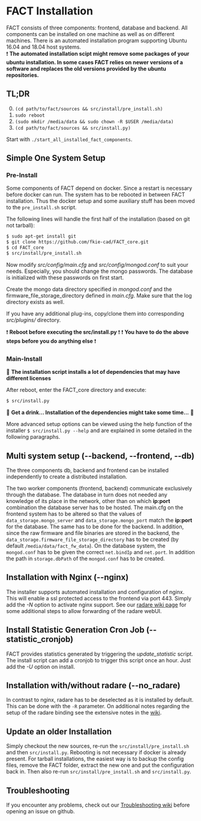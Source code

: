 # FACT Installation

FACT consists of three components: frontend, database and backend. All components can be installed on one machine as well as on different machines.
There is an automated installation program supporting Ubuntu 16.04 and 18.04 host systems.  
:exclamation: **The automated installation scipt might remove some packages of your ubuntu installation. In some cases FACT relies on newer versions of a software and replaces the old versions provided by the ubuntu repositories.**

## TL;DR

0. `(cd path/to/fact/sources && src/install/pre_install.sh)`
1. `sudo reboot`
2. `(sudo mkdir /media/data && sudo chown -R $USER /media/data)`
3. `(cd path/to/fact/sources && src/install.py)`

Start with `./start_all_installed_fact_components`.

## Simple One System Setup

### Pre-Install

Some components of FACT depend on docker. Since a restart is necessary before docker can run. The system has to be rebooted in between FACT installation. Thus the docker setup and some auxiliary stuff has been moved to the `pre_install.sh` script.

The following lines will handle the first half of the installation (based on git not tarball):

```sh
$ sudo apt-get install git
$ git clone https://github.com/fkie-cad/FACT_core.git
$ cd FACT_core
$ src/install/pre_install.sh
```

Now modify *src/config/main.cfg* and *src/config/mongod.conf* to suit your needs.
Especially, you should change the mongo passwords.
The database is initialized with these passwords on first start.  

Create the mongo data directory specified in *mongod.conf* and the firmware_file_storage_directory defined in *main.cfg*.
Make sure that the log directory exists as well.

If you have any additional plug-ins, copy/clone them into corresponding *src/plugins/* directory.  

:exclamation: **Reboot before executing the src/install.py** :exclamation:
:exclamation: **You have to do the above steps before you do anything else** :exclamation:

### Main-Install

:customs: **The installation script installs a lot of dependencies that may have different licenses**
  
After reboot, enter the FACT_core directory and execute:  

```sh
$ src/install.py
```

:beer: **Get a drink... Installation of the dependencies might take some time...** :tea:

More advanced setup options can be viewed using the help function of the installer `$ src/install.py --help` and are explained in some detailed in the following paragraphs.

## Multi system setup (**--backend**, **--frontend**, **--db**)

The three components db, backend and frontend can be installed independently to create a distributed installation.

The two worker components (frontend, backend) communicate exclusively through the database. The database in turn does not needed any knowledge of its place in the network, other than on which **ip:port** combination the database server has to be hosted.
The main.cfg on the frontend system has to be altered so that the values of `data_storage.mongo_server` and `data_storage.mongo_port` match the **ip:port** for the database.
The same has to be done for the backend. In addition, since the raw firmware and file binaries are stored in the backend, the `data_storage.firmware_file_storage_directory` has to be created (by default `/media/data/fact_fw_data`).
On the database system, the `mongod.conf` has to be given the correct `net.bindIp` and `net.port`. In addition the path in `storage.dbPath` of the `mongod.conf` has to be created. 

## Installation with Nginx (**--nginx**)

The installer supports automated installation and configuration of nginx.
This will enable a ssl protected access to the frontend via port 443. 
Simply add the *-N* option to activate nginx support.
See our [radare wiki page](https://github.com/fkie-cad/FACT_core/wiki/radare-integration) for some additional steps to allow forwarding of the radare webUI.

## Install Statistic Generation Cron Job (**--statistic_cronjob**)

FACT provides statistics generated by triggering the *update_statistic* script. The install script can add a cronjob to trigger this script once an hour.
Just add the *-U* option on install.

## Installation with/without radare (**--no_radare**)

In contrast to nginx, radare has to be deselected as it is installed by default. This can be done with the `-R` parameter. On additional notes regarding the setup of the radare binding see the extensive notes in the [wiki](https://github.com/fkie-cad/FACT_core/wiki/radare-integration).

## Update an older Installation

Simply checkout the new sources, re-run the `src/install/pre_install.sh` and then `src/install.py`. Rebooting is not necessary if docker is already present.
For tarball installations, the easiest way is to backup the config files, remove the FACT folder, extract the new one and put the configuration back in. Then also re-run `src/install/pre_install.sh` and `src/install.py`.

## Troubleshooting

If you encounter any problems, check out our [Troubleshooting wiki](https://github.com/fkie-cad/FACT_core/wiki/Troubleshooting) before opening an issue on github. 
